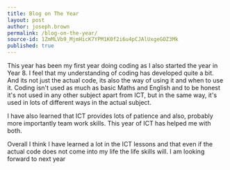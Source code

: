 ```yaml
---
title: Blog on The Year
layout: post
author: joseph.brown
permalink: /blog-on-the-year/
source-id: 1ZmMLVb9_MjmHicK7YPM1K0f2i6u4pCJAlUxgeGOZ3Mk
published: true
---
```

This year has been my first year doing coding as I also started the year in Year 8. I feel that my understanding of coding has developed quite a bit. And its not just the actual code, its also the way of using it and when to use it. Coding isn't used as much as basic Maths and English and to be honest it's not used in any other subject apart from ICT, but in the same way, it's used in lots of different ways in the actual subject.

I have also  learned that ICT provides lots of patience and also, probably more importantly team work skills. This year of ICT has helped me with both. 

Overall I think I have learned a lot in the ICT lessons and that even if the actual code does not come into my life the life skills will. I am looking forward to next year


